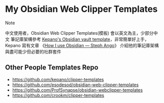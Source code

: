 # My Obsidian Web Clipper Templates

> [!NOTE]
> 中文使用者，Obsidian Web Clipper Templates(模板) 會以英文為主，少部分中文
> 筆記庫架構參考 [Kepano's Obsidian vault template](https://github.com/kepano/kepano-obsidian)，非常簡單好上手， Kepano 寫有文章 《[How I use Obsidian — Steph Ango](https://stephango.com/vault)》 介紹他的筆記庫架構與盡可能少但必要的社群套件



## Other People Templates Repo
- https://github.com/kepano/clipper-templates
- https://github.com/esodesod/obsidian-web-clipper-templates
- https://github.com/ProfSynapse/obsidian-webclipper-templates
- https://github.com/crookm/clipper-templates